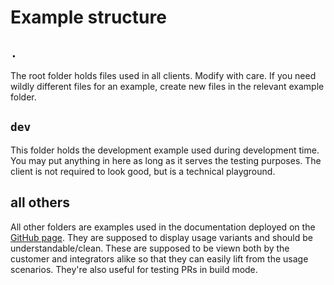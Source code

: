 # Example structure

## `.`

The root folder holds files used in all clients. Modify with care. If you need wildly different files for an example, create new files in the relevant example folder.

## `dev`

This folder holds the development example used during development time. You may put anything in here as long as it serves the testing purposes. The client is not required to look good, but is a technical playground.

## all others

All other folders are examples used in the documentation deployed on the [GitHub page](https://dataport.github.io/polar/docs/diplan/example/overview.html). They are supposed to display usage variants and should be understandable/clean. These are supposed to be viewn both by the customer and integrators alike so that they can easily lift from the usage scenarios. They're also useful for testing PRs in build mode.
